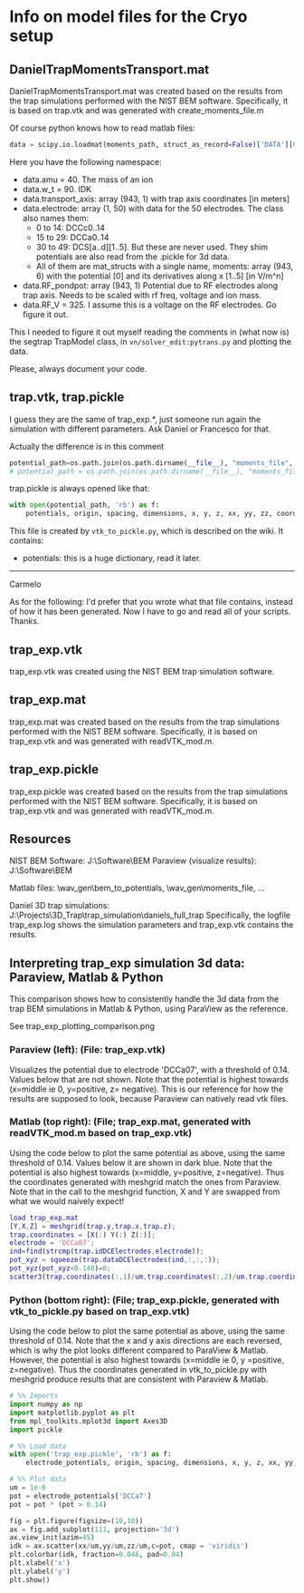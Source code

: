 # Info on model files for the Cryo setup

## DanielTrapMomentsTransport.mat

DanielTrapMomentsTransport.mat was created based on the results from the trap simulations performed with the NIST BEM software.
Specifically, it is based on trap.vtk and was generated with create_moments_file.m

Of course python knows how to read matlab files:

```python
data = scipy.io.loadmat(moments_path, struct_as_record=False)['DATA'][0][0]
```

Here you have the following namespace:

- data.amu = 40. The mass of an ion
- data.w_t = 90. IDK
- data.transport_axis: array (943, 1) with trap axis coordinates [in meters]
- data.electrode: array (1, 50) with data for the 50 electrodes. The class also names them:
  - 0 to 14:  DCCc0..14
  - 15 to 29: DCCa0..14
  - 30 to 49: DCS[a..d][1..5]. But these are never used. They shim potentials are also read from the .pickle for 3d data.
  - All of them are mat_structs with a single name, moments: array (943, 6) with the potential [0] and its derivatives along x [1..5] [in V/m^n]
- data.RF_pondpot: array (943, 1) Potential due to RF electrodes along trap axis. Needs to be scaled with rf freq, voltage and ion mass.
- data.RF_V = 325. I assume this is a voltage on the RF electrodes. Go figure it out.

This I needed to figure it out myself reading the comments in (what now is) the segtrap TrapModel class, in `vn/solver_edit:pytrans.py` and plotting the data.

Please, always document your code.

## trap.vtk, trap.pickle

I guess they are the same of trap_exp.*, just someone run again the simulation with different parameters. Ask Daniel or Francesco for that.

Actually the difference is in this comment

```python
potential_path=os.path.join(os.path.dirname(__file__), "moments_file", "trap.pickle"),  # +- 1000um in axial, +-4um in radial direction
# potential_path = os.path.join(os.path.dirname(__file__), "moments_file", "trap_exp.pickle"), # +-100um in axial, +-11um in radial direction
```

trap.pickle is always opened like that:

```python
with open(potential_path, 'rb') as f:
    potentials, origin, spacing, dimensions, x, y, z, xx, yy, zz, coordinates = pickle.load(f)
```

This file is created by `vtk_to_pickle.py`, which is described on the wiki. It contains:

- potentials: this is a huge dictionary, read it later.

----
Carmelo

As for the following: I'd prefer that you wrote what that file contains, instead of how it has been generated. Now I have to go and read all of your scripts.
Thanks.

## trap_exp.vtk

trap_exp.vtk was created using the NIST BEM trap simulation software.

## trap_exp.mat

trap_exp.mat was created based on the results from the trap simulations performed with the NIST BEM software.
Specifically, it is based on trap_exp.vtk and was generated with readVTK_mod.m.

## trap_exp.pickle

trap_exp.pickle was created based on the results from the trap simulations performed with the NIST BEM software.
Specifically, it is based on trap_exp.vtk and was generated with readVTK_mod.m.

## Resources
NIST BEM Software: J:\Software\BEM
Paraview (visualize results): J:\Software\BEM

Matlab files: \wav_gen\bem_to_potentials, \wav_gen\moments_file, ...

Daniel 3D trap simulations: J:\Projects\3D_Trap\trap_simulation\daniels_full_trap
Specifically, the logfile trap_exp.log shows the simulation parameters and trap_exp.vtk contains the results.


## Interpreting trap_exp simulation 3d data: Paraview, Matlab & Python
This comparison shows how to consistently handle the 3d data from the trap BEM simulations in Matlab & Python, using ParaView as the reference.

See trap_exp_plotting_comparison.png

### Paraview (left): (File: trap_exp.vtk)
Visualizes the potential due to electrode 'DCCa07', with a threshold of 0.14. Values below that are not shown. Note that the potential is highest towards (x=middle ie 0, y=positive, z= negative). This is our reference for how the results are supposed to look, because Paraview can natively read vtk files.

### Matlab (top right): (File; trap_exp.mat, generated with readVTK_mod.m based on trap_exp.vtk)
Using the code below to plot the same potential as above, using the same threshold of 0.14. Values below it are shown in dark blue. Note that the potential is also highest towards (x=middle, y=positive, z=negative). Thus the coordinates generated with meshgrid match the ones from Paraview. Note that in the call to the meshgrid function, X and Y are swapped from what we would naively expect!

```matlab
load trap_exp.mat
[Y,X,Z] = meshgrid(trap.y,trap.x,trap.z);
trap.coordinates = [X(:) Y(:) Z(:)];
electrode = 'DCCa07';
ind=find(strcmp(trap.idDCElectrodes,electrode));
pot_xyz = squeeze(trap.dataDCElectrodes(ind,:,:,:));
pot_xyz(pot_xyz<0.140)=0;
scatter3(trap.coordinates(:,1)/um,trap.coordinates(:,2)/um,trap.coordinates(:,3)/um,10,pot_xyz(:))
```

### Python (bottom right): (File; trap_exp.pickle, generated with vtk_to_pickle.py based on trap_exp.vtk)
Using the code below to plot the same potential as above, using the same threshold of 0.14. Note that the x and y axis directions are each reversed, which is why the plot looks different compared to ParaView & Matlab. However, the potential is also highest towards (x=middle ie 0, y =positive, z=negative). Thus the coordinates generated in vtk_to_pickle.py with meshgrid produce results that are consistent with Paraview & Matlab.

```python
# %% Imports
import numpy as np
import matplotlib.pyplot as plt
from mpl_toolkits.mplot3d import Axes3D
import pickle

# %% Load data
with open('trap_exp.pickle', 'rb') as f:
    electrode_potentials, origin, spacing, dimensions, x, y, z, xx, yy, zz, coordinates = pickle.load(f)

# %% Plot data
um = 1e-6
pot = electrode_potentials['DCCa7']
pot = pot * (pot > 0.14)

fig = plt.figure(figsize=(10,10))
ax = fig.add_subplot(111, projection='3d')
ax.view_init(azim=45)
idk = ax.scatter(xx/um,yy/um,zz/um,c=pot, cmap = 'viridis')
plt.colorbar(idk, fraction=0.046, pad=0.04)
plt.xlabel('x')
plt.ylabel('y')
plt.show()
```
